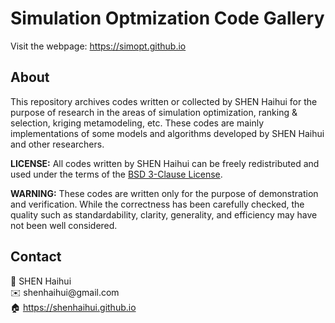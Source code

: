 # Simulation Optmization Code Gallery

Visit the webpage: https://simopt.github.io

## About
This repository archives codes written or collected by SHEN Haihui for the purpose of research in the areas of simulation optimization, ranking & selection, kriging metamodeling, etc.
These codes are mainly implementations of some models and algorithms developed by SHEN Haihui and other researchers.

**LICENSE:**
All codes written by SHEN Haihui can be freely redistributed and used under the terms of the
<a href="https://raw.githubusercontent.com/SimOpt/simopt.github.io/master/BSD License.txt" target="_blank">BSD 3-Clause License</a>.

**WARNING:**
These codes are written only for the purpose of demonstration and verification.
While the correctness has been carefully checked, the quality such as standardability, clarity, generality, and efficiency may have not been well considered.

 
## Contact

👨 SHEN Haihui  
✉️ shenhaihui<!-- -->@gmail.com  <!-- Disable auto-hyperlink -->  
🏠 https://shenhaihui.github.io

